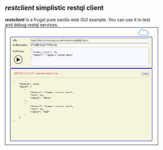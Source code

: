 ## ***restclient*** simplistic restql client  

***restclient*** is a frugal pure vanilla web GUI example. You can use it to test and debug restql services. 
<img src="call.png" style='border: 1px solid black' />
